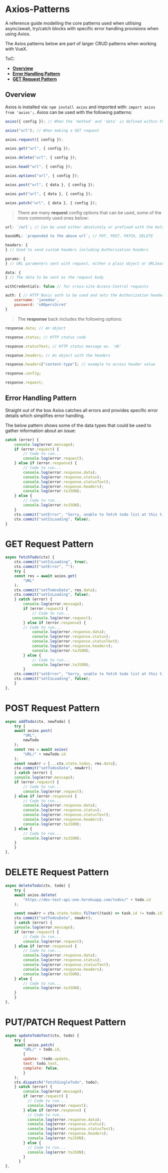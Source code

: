 # Axios-Patterns

A reference guide modelling the core patterns used when utilising async/await, try/catch blocks with specific error handling provisions when using Axios.

The Axios patterns below are part of larger CRUD patterns when working with VueX.

ToC:

- **[Overview](#Overview)**
- **[Error Handling Pattern](#Error-Handling-Pattern)**
- **[GET Request Pattern](#GET-Request-Pattern)**

## Overview

Axios is installed via: `npm install axios` and imported with: `import axios from 'axios';`.
Axios can be used with the following patterns:

```js
axios({ config }); // When the 'method' and 'data' is defined within the config object

axios("url"); // When making a GET request

axios.request({ config });

axios.get("url", { config });

axios.delete("url", { config });

axios.head("url", { config });

axios.options("url", { config });

axios.post("url", { data }, { config });

axios.put("url", { data }, { config });

axios.patch("url", { data }, { config });
```

> There are many **request** config options that can be used, some of the more commonly used ones below:

```js
url: `/url`; // Can be used either absolutely or prefixed with the below baseURL

baseURL: `prepended to the above url`; // PUT, POST, PATCH, DELETE

headers: {
} // Used to send custom headers including Authorization headers

params: {
} // URL parameters sent with request, either a plain object or URLSearchParams object

data: {
} // The data to be sent as the request body

withCredentials: false // for cross-site Access-Control requests

auth: { // HTTP Basic auth to be used and sets the Authorization header
    username: 'janedoe',
    password: 's00pers3cret'
}


```

> The **response** back includes the following options:

```js
response.data; // An object

response.status; // HTTP status code

response.statusText; // HTTP status message ex. 'OK'

response.headers; // An object with the headers

response.headers["content-type"]; // example to access header value

response.config;

response.request;
```

## Error Handling Pattern

Straight out of the box Axios catches all errors and provides specific error details which simplifies error handling.

The below pattern shows some of the data types that could be used to gather information about an issue:

```js
catch (error) {
    console.log(error.message);
    if (error.request) {
        // Code to run...
        console.log(error.request);
    } else if (error.response) {
        // Code to run...
        console.log(error.response.data);
        console.log(error.response.status);
        console.log(error.response.statusText);
        console.log(error.response.headers);
        console.log(error.toJSON);
    } else {
        // Code to run...
        console.log(error.toJSON);
    }
    ctx.commit("setError", "Sorry, unable to fetch todo list at this time");
    ctx.commit("setIsLoading", false);
}

```

# GET Request Pattern

```js
async fetchTodo(ctx) {
    ctx.commit("setIsLoading", true);
    ctx.commit("setError", "");
    try {
    const res = await axios.get(
        "URL"
    );
    ctx.commit("setTodosData", res.data);
    ctx.commit("setIsLoading", false);
    } catch (error) {
        console.log(error.message);
        if (error.request) {
            // Code to run...
            console.log(error.request);
        } else if (error.response) {
        // Code to run...
            console.log(error.response.data);
            console.log(error.response.status);
            console.log(error.response.statusText);
            console.log(error.response.headers);
            console.log(error.toJSON);
        } else {
            // Code to run...
            console.log(error.toJSON);
        }
    ctx.commit("setError", "Sorry, unable to fetch todo list at this time");
    ctx.commit("setIsLoading", false);
    }
},

```

# POST Request Pattern

```js
async addTodo(ctx, newTodo) {
    try {
    await axios.post(
        "URL",
        newTodo
    );
    const res = await axios(
        "URL/" + newTodo.id
    );
    const newArr = [...ctx.state.todos, res.data];
    ctx.commit("setTodosData", newArr);
    } catch (error) {
    console.log(error.message);
    if (error.request) {
        // Code to run...
        console.log(error.request);
    } else if (error.response) {
        // Code to run...
        console.log(error.response.data);
        console.log(error.response.status);
        console.log(error.response.statusText);
        console.log(error.response.headers);
        console.log(error.toJSON);
    } else {
        // Code to run...
        console.log(error.toJSON);
    }
    }
},

```

# DELETE Request Pattern

```js
async deleteTodo(ctx, todo) {
    try {
    await axios.delete(
        "https://dev-test-api-one.herokuapp.com/todos/" + todo.id
    );

    const newArr = ctx.state.todos.filter((task) => task.id != todo.id);
    ctx.commit("setTodosData", newArr);
    } catch (error) {
    console.log(error.message);
    if (error.request) {
        // Code to run...
        console.log(error.request);
    } else if (error.response) {
        // Code to run...
        console.log(error.response.data);
        console.log(error.response.status);
        console.log(error.response.statusText);
        console.log(error.response.headers);
        console.log(error.toJSON);
    } else {
        // Code to run...
        console.log(error.toJSON);
    }
    }
},

```

# PUT/PATCH Request Pattern

```js
async updateTodoText(ctx, todo) {
    try {
    await axios.patch(
        "URL/" + todo.id,
        {
        update: !todo.update,
        text: todo.text,
        complete: false,
        }
    );
    ctx.dispatch("fetchSingleTodo", todo);
    } catch (error) {
        console.log(error.message);
        if (error.request) {
          // Code to run...
          console.log(error.request);
        } else if (error.response) {
          // Code to run...
          console.log(error.response.data);
          console.log(error.response.status);
          console.log(error.response.statusText);
          console.log(error.response.headers);
          console.log(error.toJSON);
        } else {
          // Code to run...
          console.log(error.toJSON);
        }
      }
},

```
